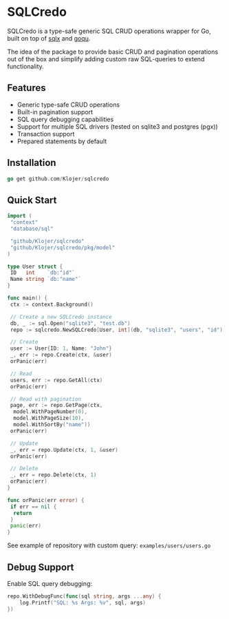 
# SQLCredo

SQLCredo is a type-safe generic SQL CRUD operations wrapper for Go, built on top of [sqlx](https://github.com/jmoiron/sqlx) and [goqu](https://github.com/doug-martin/goqu).

The idea of the package to provide basic CRUD and pagination operations out of the box and simplify adding custom raw SQL-queries to extend functionality.

## Features

- Generic type-safe CRUD operations
- Built-in pagination support
- SQL query debugging capabilities
- Support for multiple SQL drivers (tested on sqlite3 and postgres (pgx))
- Transaction support
- Prepared statements by default

## Installation

```go
go get github.com/Klojer/sqlcredo
```

## Quick Start

```go
import (
 "context"
 "database/sql"

 "github/Klojer/sqlcredo"
 "github/Klojer/sqlcredo/pkg/model"
)

type User struct {
 ID   int    `db:"id"`
 Name string `db:"name"`
}

func main() {
 ctx := context.Background()

 // Create a new SQLCredo instance
 db, _ := sql.Open("sqlite3", "test.db")
 repo := sqlcredo.NewSQLCredo[User, int](db, "sqlite3", "users", "id")

 // Create
 user := User{ID: 1, Name: "John"}
 _, err := repo.Create(ctx, &user)
 orPanic(err)

 // Read
 users, err := repo.GetAll(ctx)
 orPanic(err)

 // Read with pagination
 page, err := repo.GetPage(ctx,
  model.WithPageNumber(0),
  model.WithPageSize(10),
  model.WithSortBy("name"))
 orPanic(err)

 // Update
 _, err = repo.Update(ctx, 1, &user)
 orPanic(err)

 // Delete
 _, err = repo.Delete(ctx, 1)
 orPanic(err)
}

func orPanic(err error) {
 if err == nil {
  return
 }
 panic(err)
}
```

See example of repository with custom query: `examples/users/users.go`

## Debug Support

Enable SQL query debugging:

```go
repo.WithDebugFunc(func(sql string, args ...any) {
    log.Printf("SQL: %s Args: %v", sql, args)
})
```

